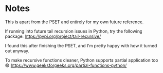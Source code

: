 # Notes

This is apart from the PSET and entirely for my own future reference.

If running into future tail recursion issues in Python, try the following package:
https://pypi.org/project/tail-recursive/

I found this after finishing the PSET, and I'm pretty happy with how it
turned out anyway.

To make recursive functions cleaner, Python supports partial application too 😄
https://www.geeksforgeeks.org/partial-functions-python/
